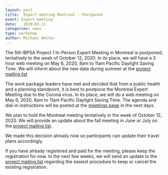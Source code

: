 ```yaml
---
layout: post
title:  Expert meeting Montreal - Postponed
event: Expert meeting
date:   2020-03-11
categories: news
type: workshop
author: Michael Wetter
---
```


The 5th IBPSA Project 1 In-Person Expert Meeting in Montreal is postponed, tentatively
to the week of October 12, 2020. In its place, we will have a 3 hour web meeting on May 6, 2020, 8am to 11am Pacific Daylight Saving Time.
We will inform about the new date during summer
at the [project mailing list](https://groups.google.com/forum/#!forum/ibpsa-project-1-announcements)

<!--excerpt-->

The work package leaders have met and decided that from a public health and a planning
standpoint, it is best to postpone the Montreal Expert Meeting due to the Corona virus.
In its place, we will do a web meeting on May 6, 2020, 8am to 11am Pacific Daylight Saving Time.
The agenda and dial-in instructions will be posted at the [meetings page](https://github.com/ibpsa/project1/wiki/Meetings) in the next days. 

We plan to hold the Montreal meeting tentatively in the week of October 12, 2020. We will provide
an update about the fall meeting in June or July on the [project mailing list](https://groups.google.com/forum/#!forum/ibpsa-project-1-announcements).

We made this decision already now so participants can update their travel plans accordingly.

If you have already registered and paid for the meeting, please keep the registration
for now. In the next few weeks, we will send an update to the
[project mailing list](https://groups.google.com/forum/#!forum/ibpsa-project-1-announcements)
regarding the easiest procedure to keep or cancel the existing registration.
